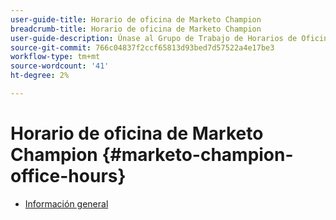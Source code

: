```yaml
---
user-guide-title: Horario de oficina de Marketo Champion
breadcrumb-title: Horario de oficina de Marketo Champion
user-guide-description: Únase al Grupo de Trabajo de Horarios de Oficina del Campeón, facilitado por la Clase de Campeones Marketo Engage, para obtener respuestas a sus preguntas más difíciles sobre Marketo por parte de expertos en productos y conectarse con especialistas en marketing líderes en la industria.
source-git-commit: 766c04837f2ccf65813d93bed7d57522a4e17be3
workflow-type: tm+mt
source-wordcount: '41'
ht-degree: 2%

---
```



# Horario de oficina de Marketo Champion {#marketo-champion-office-hours}

+ [Información general](overview.md)